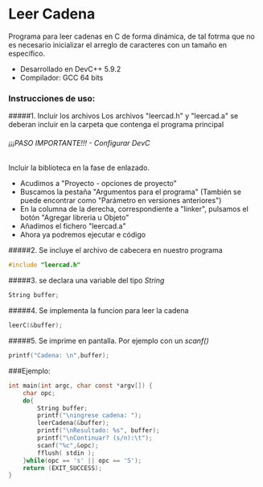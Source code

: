 Leer Cadena
====================
Programa para leer cadenas en C de forma dinámica, de tal fotrma que no es necesario inicializar el arreglo de caracteres con un tamaño en específico.

 - Desarrollado en DevC++ 5.9.2
 - Compilador: GCC 64 bits


### Instrucciones de uso:

#####1. Incluir los archivos 
Los archivos "leercad.h" y "leercad.a" se deberan incluir en la carpeta que contenga el programa principal

###### ¡¡¡PASO IMPORTANTE!!! - Configurar DevC
Incluir la biblioteca en la fase de enlazado.
 - Acudimos a "Proyecto - opciones de proyecto" 
 - Buscamos la pestaña "Argumentos para el programa" (También se puede encontrar como "Parámetro en versiones anteriores")
 - En la columna de la derecha, correspondiente a "linker", pulsamos el botón "Agregar libreria u Objeto" 
 - Añadimos el fichero "leercad.a"
 - Ahora ya podremos ejecutar e código

#####2. Se incluye el archivo de cabecera en nuestro programa
~~~c
#include "leercad.h"
~~~
#####3. se declara una variable del tipo *String*
~~~c
String buffer;
~~~
#####4. Se implementa la funcion para leer la cadena
~~~c
leerC(&buffer);
~~~
#####5. Se imprime en pantalla. Por ejemplo con un *scanf()*
~~~c
printf("Cadena: \n",buffer);
~~~

###Ejemplo:
~~~c
int main(int argc, char const *argv[]) {
    char opc;
    do{
        String buffer;
        printf("\ningrese cadena: ");
        leerCadena(&buffer);
        printf("\nResultado: %s", buffer);
        printf("\nContinuar? (s/n):\t");
        scanf("%c",&opc);
        fflush( stdin );
    }while(opc == 's' || opc == 'S');
    return (EXIT_SUCCESS);
}
~~~
